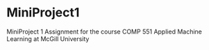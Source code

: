 # MiniProject1
MiniProject 1 Assignment for the course COMP 551 Applied Machine Learning at McGill University
